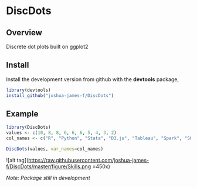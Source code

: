# DiscDots

## Overview

Discrete dot plots built on ggplot2

## Install 

Install the development version from github with the
**devtools** package,

```r
library(devtools)
install_github("joshua-james-f/DiscDots")
```

## Example 

```r
library(DiscDots)
values <- c(10, 8, 8, 6, 6, 6, 5, 4, 3, 2)
col_names <- c("R", "Python", "Stata", "D3.js", "Tableau", "Spark", "SQL", "Hadoop", "C++", "SAS")

DiscDots(values, var_names=col_names)
```


![alt tag](https://raw.githubusercontent.com/joshua-james-f/DiscDots/master/figure/Skills.png =450x)

*Note: Package still in development*
